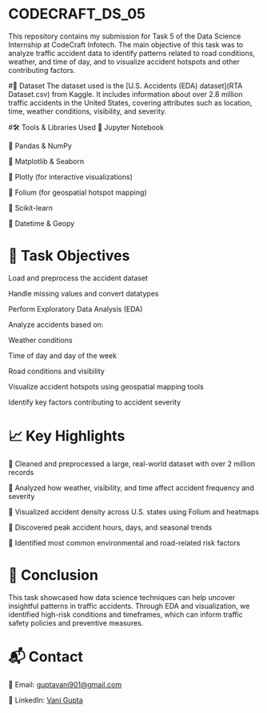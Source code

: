 # CODECRAFT_DS_05
This repository contains my submission for Task 5 of the Data Science Internship at CodeCraft Infotech. The main objective of this task was to analyze traffic accident data to identify patterns related to road conditions, weather, and time of day, and to visualize accident hotspots and other contributing factors.

#📂 Dataset
The dataset used is the [U.S. Accidents (EDA) dataset](RTA Dataset.csv) from Kaggle. It includes information about over 2.8 million traffic accidents in the United States, covering attributes such as location, time, weather conditions, visibility, and severity.

#🛠 Tools & Libraries Used
🔹 Jupyter Notebook

🔹 Pandas & NumPy

🔹 Matplotlib & Seaborn

🔹 Plotly (for interactive visualizations)

🔹 Folium (for geospatial hotspot mapping)

🔹 Scikit-learn

🔹 Datetime & Geopy

# 🧪 Task Objectives
Load and preprocess the accident dataset

Handle missing values and convert datatypes

Perform Exploratory Data Analysis (EDA)

Analyze accidents based on:

Weather conditions

Time of day and day of the week

Road conditions and visibility

Visualize accident hotspots using geospatial mapping tools

Identify key factors contributing to accident severity

# 📈 Key Highlights
🔹 Cleaned and preprocessed a large, real-world dataset with over 2 million records

🔹 Analyzed how weather, visibility, and time affect accident frequency and severity

🔹 Visualized accident density across U.S. states using Folium and heatmaps

🔹 Discovered peak accident hours, days, and seasonal trends

🔹 Identified most common environmental and road-related risk factors


# 🧾 Conclusion
This task showcased how data science techniques can help uncover insightful patterns in traffic accidents. Through EDA and visualization, we identified high-risk conditions and timeframes, which can inform traffic safety policies and preventive measures.

# 📬 Contact

📧 Email: guptavani901@gmail.com

🔗 LinkedIn: [Vani Gupta](https://www.linkedin.com/in/vani-gupta-952125253)
